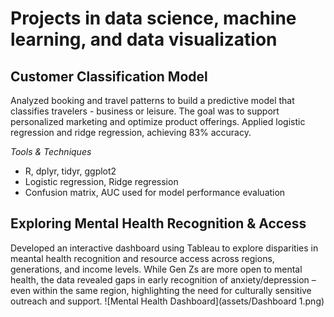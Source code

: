 # Projects in data science, machine learning, and data visualization 

## Customer Classification Model 
Analyzed booking and travel patterns to build a predictive model that classifies travelers - business or leisure. The goal was to support personalized marketing and optimize product offerings. Applied logistic regression and ridge regression, achieving 83% accuracy. 

*Tools & Techniques* 
- R, dplyr, tidyr, ggplot2
- Logistic regression, Ridge regression
- Confusion matrix, AUC used for model performance evaluation 

##  Exploring Mental Health Recognition & Access 
Developed an interactive dashboard using Tableau to explore disparities in meantal health recognition and resource access across regions, generations, and income levels. While Gen Zs are more open to mental health, the data revealed gaps in early recognition of anxiety/depression – even within the same region, highlighting the need for culturally sensitive outreach and support. 
![Mental Health Dashboard](assets/Dashboard 1.png)
 
